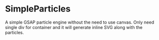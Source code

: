 # SimpleParticles
A simple GSAP particle engine without the need to use canvas. Only need single div for container and it will generate inline SVG along with the particles.
